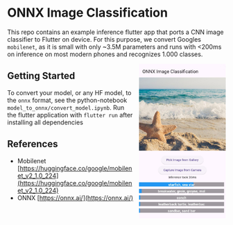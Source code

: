 # ONNX Image Classification
This repo contains an example inference flutter app that ports a CNN image classifier to Flutter on device.
For this purpose, we convert Googles `mobilenet`, as it is small with only ~3.5M parameters and runs with <200ms on inference on most modern phones and recognizes 1.000 classes.


<img src='assets/example.jpeg' style="float: right; margin-left: 10px;width:200px">

## Getting Started
To convert your model, or any HF model, to the `onnx` format, see the python-notebook `model_to_onnx/convert_model.ipynb`.
Run the flutter application with `flutter run` after installing all dependencies

## References
- Mobilenet [https://huggingface.co/google/mobilenet_v2_1.0_224](https://huggingface.co/google/mobilenet_v2_1.0_224)
- ONNX [https://onnx.ai/](https://onnx.ai/)